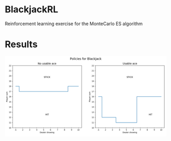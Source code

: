 # BlackjackRL
Reinforcement learning exercise for the MonteCarlo ES algorithm
# Results
![Alt text](results.png)